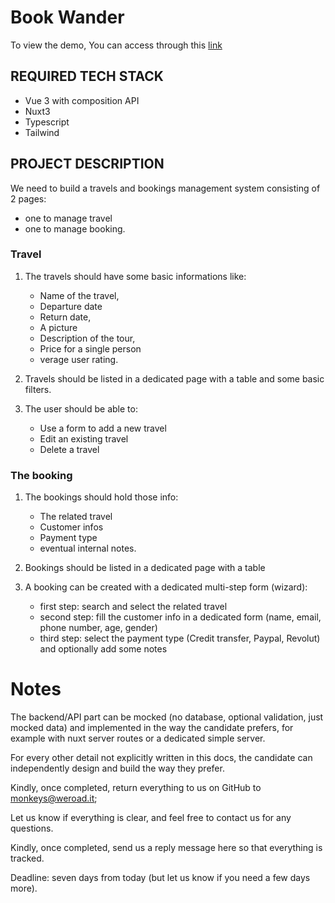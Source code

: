 # Book Wander

To view the demo, You can access through this [link](https://book-wander-eight.vercel.app/)

## REQUIRED TECH STACK

- Vue 3 with composition API
- Nuxt3
- Typescript
- Tailwind

## PROJECT DESCRIPTION

We need to build a travels and bookings management system consisting of 2 pages:

- one to manage travel
- one to manage booking.

### Travel

1. The travels should have some basic informations like:

   - Name of the travel,
   - Departure date
   - Return date,
   - A picture
   - Description of the tour,
   - Price for a single person
   - verage user rating.

2. Travels should be listed in a dedicated page with a table and some basic filters.

3. The user should be able to:
   - Use a form to add a new travel
   - Edit an existing travel
   - Delete a travel

### The booking
1. The bookings should hold those info:
    - The related travel
    - Customer infos
    - Payment type
    - eventual internal notes.

2. Bookings should be listed in a dedicated page with a table
3. A booking can be created with a dedicated multi-step form (wizard):
    - first step: search and select the related travel
    - second step: fill the customer info in a dedicated form (name, email, phone number, age, gender)
    - third step: select the payment type (Credit transfer, Paypal, Revolut) and optionally add some notes

# Notes
The backend/API part can be mocked (no database, optional validation, just mocked data) and implemented in the way the candidate prefers, for example with nuxt server routes or a dedicated simple server.

For every other detail not explicitly written in this docs, the candidate can independently design and build the way they prefer.

Kindly, once completed, return everything to us on GitHub to monkeys@weroad.it;

Let us know if everything is clear, and feel free to contact us for any questions.

Kindly, once completed, send us a reply message here so that everything is tracked.

Deadline: seven days from today (but let us know if you need a few days more).
